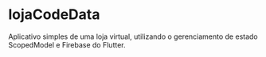# lojaCodeData
Aplicativo simples de uma loja virtual, utilizando o gerenciamento de estado ScopedModel e Firebase do Flutter.
